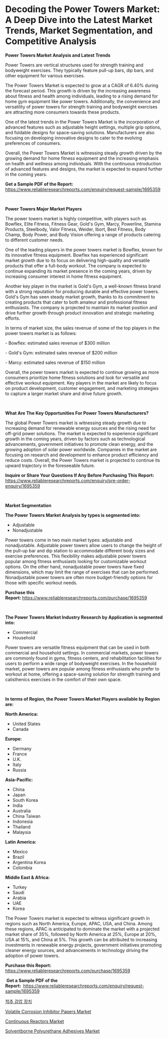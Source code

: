 <p><h1>Decoding the Power Towers Market: A Deep Dive into the Latest Market Trends, Market Segmentation, and Competitive Analysis</h1></p><p><strong>Power Towers Market Analysis and Latest Trends</strong></p>
<p><p>Power Towers are vertical structures used for strength training and bodyweight exercises. They typically feature pull-up bars, dip bars, and other equipment for various exercises.</p><p>The Power Towers Market is expected to grow at a CAGR of 6.40% during the forecast period. This growth is driven by the increasing awareness about fitness and health among individuals, leading to a rising demand for home gym equipment like power towers. Additionally, the convenience and versatility of power towers for strength training and bodyweight exercises are attracting more consumers towards these products.</p><p>One of the latest trends in the Power Towers Market is the incorporation of advanced features such as adjustable height settings, multiple grip options, and foldable designs for space-saving solutions. Manufacturers are also focusing on developing innovative designs to cater to the evolving preferences of consumers.</p><p>Overall, the Power Towers Market is witnessing steady growth driven by the growing demand for home fitness equipment and the increasing emphasis on health and wellness among individuals. With the continuous introduction of advanced features and designs, the market is expected to expand further in the coming years.</p></p>
<p><strong>Get a Sample PDF of the Report:&nbsp;</strong> <a href="https://www.reliableresearchreports.com/enquiry/request-sample/1695359">https://www.reliableresearchreports.com/enquiry/request-sample/1695359</a></p>
<p>&nbsp;</p>
<p><strong>Power Towers Major Market Players</strong></p>
<p><p>The power towers market is highly competitive, with players such as Bowflex, Elite Fitness, Fitness Gear, Gold's Gym, Marcy, Powerline, Stamina Products, Steelbody, Valor Fitness, Weider, Ibort, Best Fitness, Body Champ, Body Power, and Body Vision offering a range of products catering to different customer needs.</p><p>One of the leading players in the power towers market is Bowflex, known for its innovative fitness equipment. Bowflex has experienced significant market growth due to its focus on delivering high-quality and versatile products that offer a full-body workout. The company is expected to continue expanding its market presence in the coming years, driven by increasing consumer interest in home fitness equipment.</p><p>Another key player in the market is Gold's Gym, a well-known fitness brand with a strong reputation for producing durable and effective power towers. Gold's Gym has seen steady market growth, thanks to its commitment to creating products that cater to both amateur and professional fitness enthusiasts. The company is projected to maintain its market position and drive further growth through product innovation and strategic marketing efforts.</p><p>In terms of market size, the sales revenue of some of the top players in the power towers market is as follows:</p><p>- Bowflex: estimated sales revenue of $300 million</p><p>- Gold's Gym: estimated sales revenue of $200 million</p><p>- Marcy: estimated sales revenue of $150 million</p><p>Overall, the power towers market is expected to continue growing as more consumers prioritize home fitness solutions and look for versatile and effective workout equipment. Key players in the market are likely to focus on product development, customer engagement, and marketing strategies to capture a larger market share and drive future growth.</p></p>
<p>&nbsp;</p>
<p><strong>What Are The Key Opportunities For Power Towers Manufacturers?</strong></p>
<p><p>The global Power Towers market is witnessing steady growth due to increasing demand for renewable energy sources and the rising need for off-grid power solutions. The market is expected to experience significant growth in the coming years, driven by factors such as technological advancements, government initiatives to promote clean energy, and the growing adoption of solar power worldwide. Companies in the market are focusing on research and development to enhance product efficiency and reduce costs. Overall, the Power Towers market is projected to continue its upward trajectory in the foreseeable future.</p></p>
<p><strong>Inquire or Share Your Questions If Any Before Purchasing This Report:</strong> <a href="https://www.reliableresearchreports.com/enquiry/pre-order-enquiry/1695359">https://www.reliableresearchreports.com/enquiry/pre-order-enquiry/1695359</a></p>
<p>&nbsp;</p>
<p><strong>Market Segmentation</strong></p>
<p><strong>The Power Towers Market Analysis by types is segmented into:</strong></p>
<p><ul><li>Adjustable</li><li>Nonadjustable</li></ul></p>
<p><p>Power towers come in two main market types: adjustable and nonadjustable. Adjustable power towers allow users to change the height of the pull-up bar and dip station to accommodate different body sizes and exercise preferences. This flexibility makes adjustable power towers popular among fitness enthusiasts looking for customizable workout options. On the other hand, nonadjustable power towers have fixed dimensions, which may limit the range of exercises that can be performed. Nonadjustable power towers are often more budget-friendly options for those with specific workout needs.</p></p>
<p><strong>Purchase this Report:&nbsp;</strong><a href="https://www.reliableresearchreports.com/purchase/1695359">https://www.reliableresearchreports.com/purchase/1695359</a></p>
<p>&nbsp;</p>
<p><strong>The Power Towers Market Industry Research by Application is segmented into:</strong></p>
<p><ul><li>Commercial</li><li>Household</li></ul></p>
<p><p>Power towers are versatile fitness equipment that can be used in both commercial and household settings. In commercial markets, power towers are commonly found in gyms, fitness centers, and rehabilitation facilities for users to perform a wide range of bodyweight exercises. In the household market, power towers are popular among fitness enthusiasts who prefer to workout at home, offering a space-saving solution for strength training and calisthenics exercises in the comfort of their own space.</p></p>
<p>&nbsp;</p>
<p><strong>In terms of Region, the Power Towers Market Players available by Region are:</strong></p>
<p>
    <p> <strong> North America: </strong>
        <ul>
            <li>United States</li>
            <li>Canada</li>
        </ul>
        </p> 
    <p> <strong> Europe: </strong>
        <ul>
            <li>Germany</li>
            <li>France</li>
            <li>U.K.</li>
            <li>Italy</li>
            <li>Russia</li>
        </ul>
        </p> 
    <p> <strong> Asia-Pacific: </strong>
        <ul>
            <li>China</li>
            <li>Japan</li>
            <li>South Korea</li>
            <li>India</li>
            <li>Australia</li>
            <li>China Taiwan</li>
            <li>Indonesia</li>
            <li>Thailand</li>
            <li>Malaysia</li>
        </ul>
        </p> 
    <p> <strong> Latin America: </strong>
        <ul>
            <li>Mexico</li>
            <li>Brazil</li>
            <li>Argentina Korea</li>
            <li>Colombia</li>
        </ul>
        </p> 
    <p> <strong> Middle East & Africa: </strong>
        <ul>
            <li>Turkey</li>
            <li>Saudi</li>
            <li>Arabia</li>
            <li>UAE</li>
            <li>Korea</li>
        </ul>
    </p>
    </p>
<p><p>The Power Towers market is expected to witness significant growth in regions such as North America, Europe, APAC, USA, and China. Among these regions, APAC is anticipated to dominate the market with a projected market share of 35%, followed by North America at 25%, Europe at 20%, USA at 15%, and China at 5%. This growth can be attributed to increasing investments in renewable energy projects, government initiatives promoting cleaner energy sources, and advancements in technology driving the adoption of power towers.</p></p>
<p><strong>Purchase this Report: </strong><a href="https://www.reliableresearchreports.com/purchase/1695359">https://www.reliableresearchreports.com/purchase/1695359</a></p>
<p>&nbsp;<strong>Get a Sample PDF of the Report:&nbsp;&nbsp;</strong><a href="https://www.reliableresearchreports.com/enquiry/request-sample/1695359">https://www.reliableresearchreports.com/enquiry/request-sample/1695359</a></p>
<p><strong></strong></p>
<p><p><a href="https://medium.com/@cierrahayes645/%EC%B2%99%EC%B6%94-%EA%B0%90%EC%95%95-%EC%9E%A5%EC%B9%98-%EC%8B%9C%EC%9E%A5%EC%9D%80-%EC%8B%9C%EC%9E%A5-%EC%A0%90%EC%9C%A0%EC%9C%A8-%EA%B7%9C%EB%AA%A8-%EB%B0%8F-2031%EB%85%84%EA%B9%8C%EC%A7%80-%EC%98%88%EC%83%81%EB%90%9C-%EC%98%88%EC%B8%A1%EC%97%90-%EC%B4%88%EC%A0%90%EC%9D%84-%EB%A7%9E%EC%B6%A5%EB%8B%88%EB%8B%A4-6c83ddf928ef">척추 감압 장치</a></p><p><a href="https://view.publitas.com/reportprime-1/volatile-corrosion-inhibitor-papers-market-research-report-reveals-the-latest-trends-and-opportunities-of-this-market-for-period-from-2023-2030/">Volatile Corrosion Inhibitor Papers Market</a></p><p><a href="https://gentle-editor-9db.notion.site/Continuous-Reactors-Market-Size-Share-Trends-Analysis-Report-By-Material-By-Type-By-End-user-B-c12f207ef0e542e5abfeef1f927c4f8a">Continuous Reactors Market</a></p><p><a href="https://view.publitas.com/reportprime-1/solventborne-polyurethane-adhesives-market-insights-market-players-and-forecast-till-2030/">Solventborne Polyurethane Adhesives Market</a></p></p>